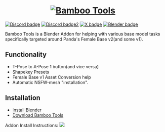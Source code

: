 <a href="https://discord.gg/Xt6mgjK">
  <h1 align="center">
    <picture>
      <source media="(prefers-color-scheme: dark)" srcset="https://i.imgur.com/shUVLah.png">
      <img alt="Bamboo Tools" src="https://i.imgur.com/shUVLah.png">
    </picture>
  </h1>
</a>

[![Discord badge][]][Discord instructions]
[![Discord badge2][]][Discord instructions2]
[![X badge][]][X instructions]
[![Blender badge][]][Blender instructions]

Bamboo Tools is a Blender Addon for helping with various base model tasks specifically 
targeted around Panda's Female Base v2(and some v1). 

## Functionality

* T-Pose to A-Pose 1 button(and vice versa)
* Shapekey Presets
* Female Base v1 Asset Conversion help
* Automatic NSFW-mesh "installation".

## Installation

* [Install Blender](https://www.blender.org/download/)
* [Download Bamboo Tools](https://github.com/Pandaabear0/Bamboo-Tools)
  
Addon Install Instructions:
![](https://i.imgur.com/Gm5lm01.png)

[Discord instructions]: https://discord.gg/Xt6mgjK
[Discord badge]: https://img.shields.io/discord/756511196919889961?logo=discord&label=Bamboo%20Life
[Discord instructions2]: https://discord.gg/kGmNWCtW9D
[Discord badge2]: https://img.shields.io/discord/998273344715640893?logo=discord&label=Maple's%20Forest
[Blender instructions]: https://www.blender.org/download/
[Blender badge]: https://img.shields.io/badge/Blender%204.0-%23333333?logo=blender

[X instructions]: https://twitter.com/intent/follow?screen_name=PandaabearA
[X badge]: https://img.shields.io/twitter/follow/PandaabearA?style=social&logo=X


